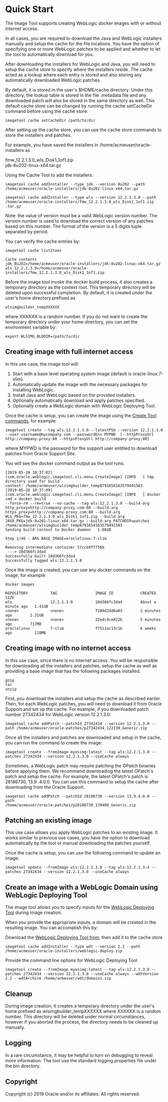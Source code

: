 # Quick Start

The Image Tool supports creating WebLogic docker images with or without internet access. 

In all cases, you are required to download the Java and WebLogic installers manually and setup the cache for the file 
locations.  You have the option of specifying one or more WebLogic patches to be applied and whether to let the tool to 
automatically download for you.

After downloading the installers for WebLogic and Java, you will need to setup the cache store to specify where the
 installers reside.  The cache acted as a lookup where each entry is stored and also storing any 
 automatically downloaded WebLogic patches.

By default, it is stored in the user's $HOME/cache directory.  Under this directory, the lookup table is stored in 
the file .metadata file and any downloaded patch will also be stored in the same directory as well.  This 
default cache store can be changed by running the cache setCacheDir command before using the cache store:

```aidl
imagetool cache setCacheDir /path/to/dir
```

After setting up the cache store, you can use the cache store commands to store the installers and patches.
 
For example, you have saved the installers in /home/acmeuser/oracle-installers as

fmw_12.2.1.3.0_wls_Disk1_1of1.zip\
jdk-8u202-linux-x64.tar.gz
 

Using the Cache Tool to add the installers:

```aidl
imagetool cache addInstaller --type jdk --version 8u202 --path /home/acmeuser/oracle-installers/jdk-8u202-linux-x64.tar.gz
```

```aidl
imagetool cache addInstaller --type wls --version 12.2.1.3.0 --path /home/acmeuser/oracle-installers/fmw_12.2.1.3.0_wls_Disk1_1of1.zip
.tar.gz

```

Note:  the value of version must be a valid WebLogic version number. The version number is used to download the 
correct version of any patches based on this number.  The format of the version is a 5 digits tuple separated by period.

You can verify the cache entries by:

```aidl
imagetool cache listItems
```

```aidl
Cache contents
jdk_8u202=/home/acmeuser/oracle-installers/jdk-8u202-linux-x64.tar.gz
wls_12.2.1.3.0=/home/acmeuser/oracle-installers/fmw_12.2.1.3.0_wls_Disk1_1of1.zip

```

Before the image tool invoke the docker build process, it also creates a temporary directory as the context root.  This temporary directory will be deleted upon successful completion. By default, it is created under the user's home 
directory prefixed as 

```
wlsimgbuilder_tempXXXXXX 
```
where XXXXXX is a random number.  If you do not want to create the temporary directory under your home directory, you
 can set the environment variable by:
 
 ```aidl
export WLSIMG_BLDDIR=/path/to/dir
```


## Creating image with full internet access

In this use case, the image tool will:

1. Start with a base level operating system image (default is oracle-linux:7-slim).
2. Automatically update the image with the necessary packages for installing WebLogic.
3. Install Java and WebLogic based on the provided installers.
4. Optionally automatically download and apply patches specified.
5. Optionally create a WebLogic domain with WebLogic Deploying Tool.


Once the cache is setup, you can create the image using the [Create Tool commands](create-image.md), for example:

```aidl
imagetool create --tag wls:12.2.1.3.0 --latestPSU --version 12.2.1.3.0 --user username@mycompany.com --passwordEnv MYPWD  [--httpProxyUrl http://company-proxy:80 --httpsProxyUrl http://company-proxy:80]
```

where MYPWD is the password for the support user entitled to download patches from Oracle Support Site.

You will see the docker command output as the tool runs:

```aidl
[2019-05-28 10:37:02] [com.oracle.weblogic.imagetool.cli.menu.CreateImage] [INFO   ] tmp directory used for build 
context: /home/acmeuser/wlsimgbuilder_temp8791654163579491583 
[2019-05-28 10:37:09] [com.oracle.weblogic.imagetool.cli.menu.CreateImage] [INFO   ] docker cmd = docker build 
--force-rm --rm=true --no-cache --tag wls:12.2.1.3.0 --build-arg http_proxy=http://company-proxy.com:80 --build-arg 
https_proxy=http://company-proxy.com:80 --build-arg WLS_PKG=fmw_12.2.1.3.0_wls_Disk1_1of1.zip --build-arg 
JAVA_PKG=jdk-8u201-linux-x64.tar.gz --build-arg PATCHDIR=patches /home/acmeuser/wlsimgbuilder_temp8791654163579491583 
Sending build context to Docker daemon   1.08GB

Step 1/46 : ARG BASE_IMAGE=oraclelinux:7-slim
...
Removing intermediate container 57ccb9fff56b
 ---> 18d366fc3da4
Successfully built 18d366fc3da4
Successfully tagged wls:12.2.1.3.0
```

Once the image is created, you can use any docker commands on the image, for example:

```aidl
docker images

REPOSITORY          TAG                 IMAGE ID            CREATED              SIZE
wls                 12.2.1.3.0          18d366fc3da4        About a minute ago   1.41GB
<none>              <none>              7289d2dd6a03        2 minutes ago        2.31GB
<none>              <none>              22e4c9ce822b        5 minutes ago        717MB
oraclelinux         7-slim              f7512ac13c1b        6 weeks ago          118MB

```

## Creating image with no internet access


In this use case, since there is no internet access.  You will be responsible for downloading all the installers and 
patches, setup the cache as well as providing a base image that has the following packages installed.


```aidl
gzip 
tar 
unzip
```

First, you download the installers and setup the cache as described earlier.  Then, for each WebLogic patches, you 
will need to download it from Oracle Support and set up the cache. For example, if you downloaded patch number 
27342434 for WebLogic version 12.2.1.3.0:
 
```aidl
imagetool cache addPatch --patchId 27342434 --version 12.2.1.3.0 --path /home/acmeuser/oracle-patches/p27342434_122130_Generic.zip
```

Once all the installers and patches are downloaded and setup in the cache, you can run the command to create the image:

```aidl
imagetool create --fromImage myosimg:latest --tag wls:12.2.1.3.0 --patches 27342434 --version 12.2.1.3.0 --useCache always
```

Sometimes, a WebLogic patch may require patching the OPatch binaries before applying them.  We recommend 
downloading the latest OPatch's patch and setup the cache.  For example, the latest OPatch's patch is 28186730, 13.9
.4.0.0.  You can use this command to setup the cache after downloading from the Oracle Support.

```aidl
imagetool cache addPatch --patchId 28186730 --version 13.9.4.0.0 --path 
/home/acmeuser/oracle-patches/p28186730_139400_Generic.zip

```

## Patching an existing image

This use case allows you apply WebLogic patches to an existing image. It works similar to previous use cases, you 
have the option to download automatically by the tool or manual downloading the patches yourself.

Once the cache is setup, you can use the following command to update an image:

```aidl
imagetool update --fromImage wls:12.2.1.3.0 --tag wls:12.2.1.3.4 --patches 27342434 --version 12.2.1.3.0 --useCache always
```

## Create an image with a WebLogic Domain using WebLogic Deploying Tool

The image tool allows you to specify inputs for the [WebLogic Deploying Tool](https://github.com/oracle/weblogic-deploy-tooling) during image creation.  

When you provide the appropriate inputs, a domain will be created in the resulting image. You can accomplish this by:

Download the [WebLogic Deploying Tool from](https://github.com/oracle/weblogic-deploy-tooling/releases), then add it to the cache store

```aidl
imagetool cache addInstaller --type wdt --version 2.2 --path /home/acmeuser/oracle-installers/weblogic-deploy.zip
```

Provide the command line options for WebLogic Deploying Tool

```aidl
imagetool create --fromImage myosimg:latest --tag wls:12.2.1.3.0 --patches 27342434 --version 12.2.1.3.0 --useCache always --wdtVersion 2.2 --wdtArchive /home/acmeuser/wdt/domain1.zip
```

## Cleanup

During image creation, it creates a temporary directory under the user's home prefixed as wlsimgbuilder_tempXXXXXX 
where XXXXXX is a random number.  This directory will be deleted under normal circumstances, however if you aborted the process, the directory needs to
 be cleaned up manually.

## Logging

In a rare circumstance, it may be helpful to turn on debugging to reveal more information.  The tool use the standard
logging.properties file under the bin directory. 


## Copyright
Copyright (c) 2019 Oracle and/or its affiliates. All rights reserved.
